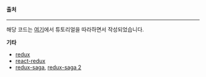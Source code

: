 #### 출처
---
해당 코드는 [여기](https://eastflag.co.kr/react/scoreboard-advanced/redux-tutorial)에서 튜토리얼을 따라하면서 작성되었습니다.

**기타**
- [redux](https://eastflag.co.kr/react/scoreboard-advanced/redux-tutorial/)
- [react-redux](https://kamang-it.tistory.com/entry/React-12react-redux%EB%A1%9C-redux%EB%8D%94-%EC%A7%81%EA%B4%80%EC%A0%81%EC%9D%B4%EA%B2%8C-%EC%82%AC%EC%9A%A9%ED%95%98%EA%B8%B0)
- [redux-saga](https://kamang-it.tistory.com/entry/React13reduxsaga%EB%A1%9C-%EB%B9%84%EB%8F%99%EA%B8%B0-%EA%B4%80%EB%A6%AC%ED%95%98%EA%B8%B0?category=761967),
[redux-saga 2](https://uzihoon.com/post/181be130-63a7-11ea-a51b-d348fee141c4)